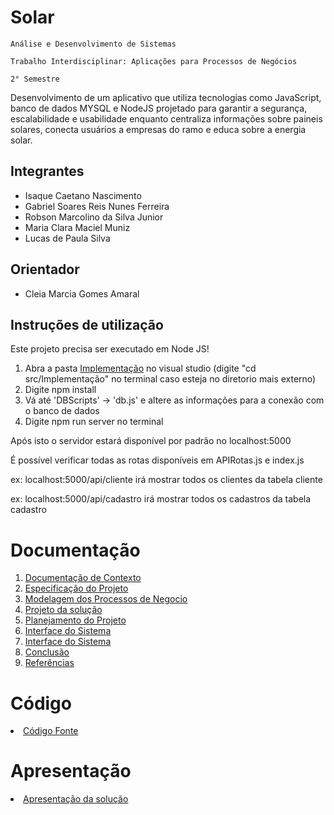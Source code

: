 # Solar

`Análise e Desenvolvimento de Sistemas`

`Trabalho Interdisciplinar: Aplicações para Processos de Negócios`

`2° Semestre`

Desenvolvimento de um aplicativo que utiliza tecnologias como JavaScript, banco de dados MYSQL e NodeJS projetado para garantir a segurança, escalabilidade e usabilidade enquanto centraliza informações sobre paineis solares, conecta usuários a empresas do ramo e educa sobre a energia solar.


## Integrantes

* Isaque Caetano Nascimento
* Gabriel Soares Reis Nunes Ferreira
* Robson Marcolino da Silva Junior
* Maria Clara Maciel Muniz
* Lucas de Paula Silva

## Orientador

* Cleia Marcia Gomes Amaral

## Instruções de utilização

Este projeto precisa ser executado em Node JS!

1. Abra a pasta <a href="src/Implementação/README.md">Implementação</a> no visual studio (digite "cd src/Implementação" no terminal caso esteja no diretorio mais externo)
2. Digite npm install
3. Vá até 'DBScripts' -> 'db.js' e altere as informações para a conexão com o banco de dados
4. Digite npm run server no terminal

Após isto o servidor estará disponível por padrão no localhost:5000

É possível verificar todas as rotas disponíveis em APIRotas.js e index.js

ex: localhost:5000/api/cliente irá mostrar todos os clientes da tabela cliente

ex: localhost:5000/api/cadastro irá mostrar todos os cadastros da tabela cadastro

# Documentação

<ol>
<li><a href="docs/1-Contexto.md"> Documentação de Contexto</a></li>
<li><a href="docs/2-Especificação.md"> Especificação do Projeto</a></li>
<li><a href="docs/3-Modelagem-Processos-Negócio.md"> Modelagem dos Processos de Negocio</a></li>
<li><a href="docs/4-Projeto-Solucao.md"> Projeto da solução</a></li>
<li><a href="docs/5-Planejamento-Projeto.md"> Planejamento do Projeto</a></li>
<li><a href="docs/6-Interface-Sistema.md"> Interface do Sistema</a></li>
<li><a href="docs/7-Indicadores.md"> Interface do Sistema</a></li>
<li><a href="docs/8-Conclusão.md"> Conclusão</a></li>
<li><a href="docs/9-Referências.md"> Referências</a></li>
</ol>

# Código

<li><a href="src/Implementação/README.md"> Código Fonte</a></li>

# Apresentação

<li><a href="docs/apresentacao/"> Apresentação da solução</a></li>

